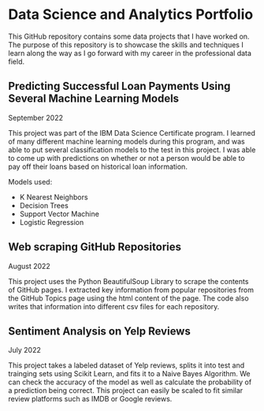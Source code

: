 # Data Science and Analytics Portfolio

This GitHub repository contains some data projects that I have worked on. The purpose of this repository is to showcase the skills and techniques I learn along the way as I go forward with my career in the professional data field.

## Predicting Successful Loan Payments Using Several Machine Learning Models

September 2022

This project was part of the IBM Data Science Certificate program. I learned of many different machine learning models during this program, and was able to put several classification models to the test in this project. I was able to come up with predictions on whether or not a person would be able to pay off their loans based on historical loan information.

Models used:

* K Nearest Neighbors
* Decision Trees
* Support Vector Machine
* Logistic Regression

## Web scraping GitHub Repositories

August 2022

This project uses the Python BeautifulSoup Library to scrape the contents of GitHub pages. I extracted key information from popular repositories from the GitHub Topics page using the html content of the page. The code also writes that information into different csv files for each repository.

## Sentiment Analysis on Yelp Reviews

July 2022

This project takes a labeled dataset of Yelp reviews, splits it into test and trainging sets using Scikit Learn, and fits it to a Naive Bayes Algorithm. We can check the accuracy of the model as well as calculate the probability of a prediction being correct. This project can easily be scaled to fit similar review platforms such as IMDB or Google reviews.

